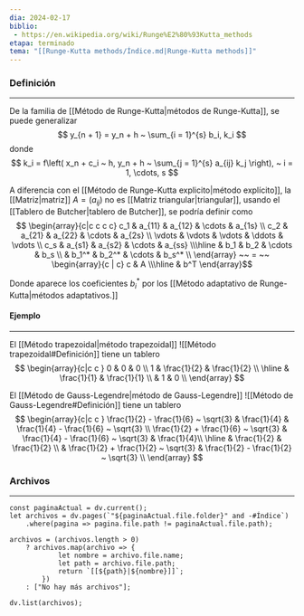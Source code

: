 ```yaml
---
dia: 2024-02-17
biblio:
 - https://en.wikipedia.org/wiki/Runge%E2%80%93Kutta_methods
etapa: terminado
tema: "[[Runge-Kutta methods/Índice.md|Runge-Kutta methods]]"
---
```

### Definición
---
De la familia de [[Método de Runge-Kutta|métodos de Runge-Kutta]], se puede generalizar $$ y_{n + 1} = y_n + h ~ \sum_{i = 1}^{s} b_i, k_i $$ donde $$ k_i = f\left( x_n + c_i ~ h, y_n + h ~ \sum_{j = 1}^{s} a_{ij} k_j \right), ~ i = 1, \cdots, s $$

A diferencia con el [[Método de Runge-Kutta explicito|método explícito]], la [[Matriz|matriz]] $A = (a_{ij})$ no es [[Matriz triangular|triangular]], usando el [[Tablero de Butcher|tablero de Butcher]], se podría definir como 
$$ \begin{array}{c|c c c c}
c_1    & a_{11} & a_{12} & \cdots & a_{1s} \\
c_2    & a_{21} & a_{22} & \cdots & a_{2s} \\
\vdots & \vdots & \vdots & \ddots & \vdots \\
c_s    & a_{s1} & a_{s2} & \cdots & a_{ss} \\\hline
       & b_1    & b_2    & \cdots & b_s    \\
       & b_1^*  & b_2^*  & \cdots & b_s^*  \\
\end{array} 
~~ = ~~
\begin{array}{c | c}
	c & A \\\hline
	  & b^T 
\end{array}$$

Donde aparece los coeficientes $b_i^*$ por los [[Método adaptativo de Runge-Kutta|métodos adaptativos.]] 

#### Ejemplo
---
El [[Método trapezoidal|método trapezoidal]] ![[Método trapezoidal#Definición]]
tiene un tablero
$$ \begin{array}{c|c c }
0           & 0           & 0           \\
1           & \frac{1}{2} & \frac{1}{2} \\ \hline
            & \frac{1}{1} & \frac{1}{1} \\
            & 1           & 0           \\
\end{array} $$

El [[Método de Gauss-Legendre|método de Gauss-Legendre]] ![[Método de Gauss-Legendre#Definición]]
tiene un tablero
$$ \begin{array}{c|c c }
\frac{1}{2} - \frac{1}{6} ~ \sqrt{3} & 
	\frac{1}{4} & \frac{1}{4} - \frac{1}{6} ~ \sqrt{3} \\
\frac{1}{2} + \frac{1}{6} ~ \sqrt{3} & 
	\frac{1}{4} - \frac{1}{6} ~ \sqrt{3} & \frac{1}{4}\\ \hline
        & \frac{1}{2} & \frac{1}{2} \\
        & \frac{1}{2} + \frac{1}{2} ~ \sqrt{3} & \frac{1}{2} - \frac{1}{2} ~ \sqrt{3} \\
\end{array} $$

### Archivos
---
```dataviewjs 
const paginaActual = dv.current();
let archivos = dv.pages(`"${paginaActual.file.folder}" and -#Índice`)
	.where(pagina => pagina.file.path != paginaActual.file.path);

archivos = (archivos.length > 0) 
	? archivos.map(archivo => {
			let nombre = archivo.file.name;
			let path = archivo.file.path;
			return `[[${path}|${nombre}]]`;
		}) 
	: ["No hay más archivos"];

dv.list(archivos);	
```